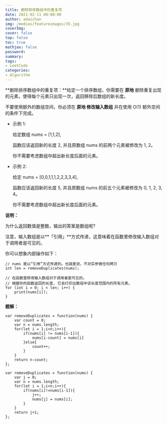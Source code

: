 ```yaml
---
title: 删除排序数组中的重复项
date: 2021-02-11 00:00:00
author: adaichan
img: /medias/featureimages/35.jpg
coverImg:
cover: false
top: false
toc: true
mathjax: false
password:
summary: 
tags:
- LeetCode
categories:
- Algorithm
---
```


**删除排序数组中的重复项：**给定一个排序数组，你需要在 **原地** 删除重复出现的元素，使得每个元素只出现一次，返回移除后数组的新长度。

不要使用额外的数组空间，你必须在 **原地 修改输入数组** 并在使用 O(1) 额外空间的条件下完成。

- 示例 1:

  给定数组 nums = [1,1,2], 

  函数应该返回新的长度 2, 并且原数组 nums 的前两个元素被修改为 1, 2。 

  你不需要考虑数组中超出新长度后面的元素。

- 示例 2:

  给定 nums = [0,0,1,1,1,2,2,3,3,4],

  函数应该返回新的长度 5, 并且原数组 nums 的前五个元素被修改为 0, 1, 2, 3, 4。

  你不需要考虑数组中超出新长度后面的元素。

**说明：**

为什么返回数值是整数，输出的答案是数组呢?

注意，输入数组是以**「引用」**方式传递，这意味着在函数里修改输入数组对于调用者是可见的。

你可以想象内部操作如下：

```
// nums 是以“引用”方式传递的。也就是说，不对实参做任何拷贝
int len = removeDuplicates(nums);

// 在函数里修改输入数组对于调用者是可见的。
// 根据你的函数返回的长度, 它会打印出数组中该长度范围内的所有元素。
for (int i = 0; i < len; i++) {
    print(nums[i]);
}
```

**题解：**

```
var removeDuplicates = function(nums) {
    var count = 0;
    var n = nums.length;
    for(let i = 1;i<n;i++){
        if(nums[i] != nums[i-1]){
            nums[i-count] = nums[i]
        }else{
            count++;
        }
    }
    return n-count;
};
```

```
var removeDuplicates = function(nums) {
    var j = 0;
    var n = nums.length;
    for(let i = 1;i<n;i++){
        if(nums[i]!=nums[i-1]){
            j++;
            nums[j] = nums[i];
        }
    }
    return j+1;
};
```
